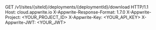 GET /v1/sites/{siteId}/deployments/{deploymentId}/download HTTP/1.1
Host: cloud.appwrite.io
X-Appwrite-Response-Format: 1.7.0
X-Appwrite-Project: <YOUR_PROJECT_ID>
X-Appwrite-Key: <YOUR_API_KEY>
X-Appwrite-JWT: <YOUR_JWT>
